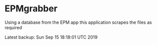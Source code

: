 # EPMgrabber
Using a database from the EPM app this application scrapes the files as required


Latest backup: Sun Sep 15 18:18:01 UTC 2019

